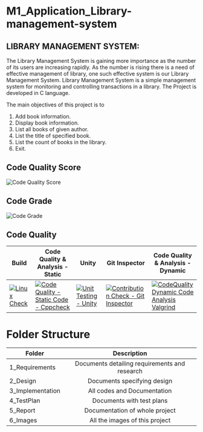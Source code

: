 # M1_Application_Library-management-system
## LIBRARY MANAGEMENT SYSTEM:
The Library Management System is gaining  more importance as the number of its users are increasing rapidly. As the number is rising there is a need of effective management of library, one such effective system is our Library Management System. 
Library Management System is a simple management system for monitoring and controlling transactions in a library. The Project is developed in C language. 

The main objectives of this project is to 

1. Add book information.
2. Display book information.
3. List all books of given author.
4. List the title of specified book.
5. List the count of books in the library.
6. Exit.


## Code Quality Score
![Code Quality Score](https://api.codiga.io/project/29917/score/svg)
## Code Grade
![Code Grade](https://api.codiga.io/project/29917/status/svg)

## Code Quality
Build | Code Quality & Analysis - Static | Unity | Git Inspector | Code Quality & Analysis - Dynamic
--------------|-------------------------|---------------|---------------------|--------------------|
[![Linux Check](https://github.com/pavi22ravi13/M1_Application_Library-management-system/actions/workflows/linux.yml/badge.svg)](https://github.com/pavi22ravi13/M1_Application_Library-management-system/actions/workflows/linux.yml)|[![Code Quality - Static Code - Cppcheck](https://github.com/pavi22ravi13/M1_Application_Library-management-system/actions/workflows/cppchecker.yml/badge.svg)](https://github.com/pavi22ravi13/M1_Application_Library-management-system/actions/workflows/cppchecker.yml)|[![Unit Testing - Unity](https://github.com/pavi22ravi13/M1_Application_Library-management-system/actions/workflows/unity.yml/badge.svg)](https://github.com/pavi22ravi13/M1_Application_Library-management-system/actions/workflows/unity.yml)|[![Contribution Check - Git Inspector](https://github.com/pavi22ravi13/M1_Application_Library-management-system/actions/workflows/gitinspector.yml/badge.svg)](https://github.com/pavi22ravi13/M1_Application_Library-management-system/actions/workflows/gitinspector.yml)|[![CodeQuality Dynamic Code Analysis Valgrind](https://github.com/pavi22ravi13/M1_Application_Library-management-system/actions/workflows/valgrind.yml/badge.svg)](https://github.com/pavi22ravi13/M1_Application_Library-management-system/actions/workflows/valgrind.yml)

# Folder Structure
| Folder   |      Description     |  
|----------|:-------------:|
| 1_Requirements |  Documents detailing requirements and research |
| 2_Design |    Documents specifying design  | 
| 3_Implementation |   All codes and Documentation  |
| 4_TestPlan |  Documents with test plans |
| 5_Report |    Documentation of whole project  | 
| 6_Images |    All the images of this project  |
